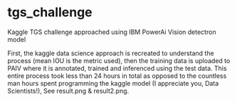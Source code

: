 # tgs_challenge
Kaggle TGS challenge approached using IBM PowerAi Vision detectron model

First, the kaggle data science approach is recreated to understand the process (mean IOU is the metric used), then the training data is uploaded to PAIV where it is annotated, trained and inferenced using the test data. This entire process took less than 24 hours in total as opposed to the countless man hours spent programming the kaggle model (I appreciate you, Data Scientists!), See result.png & result2.png.
